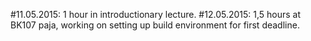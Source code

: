 #11.05.2015: 1 hour in introductionary lecture.
#12.05.2015: 1,5 hours at BK107 paja, working on setting up build environment for first deadline.

